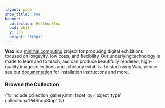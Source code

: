 ```yaml
---
layout: page
show_title: True
banner:
  collection: PetShopStop
  pid: obj7
  y: 25%
  height: '500px'
---
```


__Wax__ is a [minimal computing](http://go-dh.github.io/mincomp/) project for producing digital exhibitions focused on longevity, low costs, and flexibility. Our underlying technology is made to learn and to teach, and can produce beautifully rendered, high-quality image collections and scholarly exhibits. To start using Wax, please see our [documentation](https://minicomp.github.io/wiki/#/wax/) for installation instructions and more.



### Browse the Collection

{% include collection_gallery.html facet_by='object_type' collection='PetShopStop' %}
